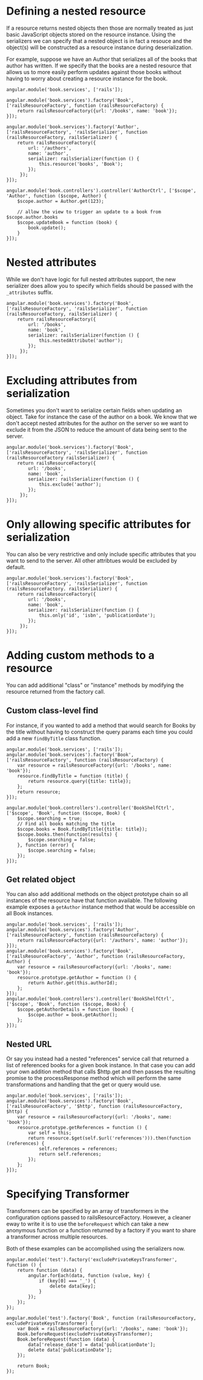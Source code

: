 # Defining a nested resource
If a resource returns nested objects then those are normally treated as just basic JavaScript objects stored on the resource instance.
Using the serializers we can specify that a nested object is in fact a resouce and the object(s) will be constructed as a resource
instance during deserialization.

For example, suppose we have an Author that serializes all of the books that author has written.  If we specify that the books
are a nested resource that allows us to more easily perform updates against those books without having to worry about creating
a resource instance for the book.

    angular.module('book.services', ['rails']);

    angular.module('book.services').factory('Book', ['railsResourceFactory', function (railsResourceFactory) {
        return railsResourceFactory({url: '/books', name: 'book'});
    }]);

    angular.module('book.services').factory('Author', ['railsResourceFactory', 'railsSerializer', function (railsResourceFactory, railsSerializer) {
        return railsResourceFactory({
            url: '/authors',
            name: 'author',
            serializer: railsSerializer(function () {
                this.resource('books', 'Book');
            });
         });
    }]);

    angular.module('book.controllers').controller('AuthorCtrl', ['$scope', 'Author', function ($scope, Author) {
        $scope.author = Author.get(123);

        // allow the view to trigger an update to a book from $scope.author.books
        $scope.updateBook = function (book) {
            book.update();
        }
    }]);

# Nested attributes
While we don't have logic for full nested attributes support, the new serializer does allow you to specify which fields
should be passed with the <code>_attributes</code> suffix.

    angular.module('book.services').factory('Book', ['railsResourceFactory', 'railsSerializer', function (railsResourceFactory, railsSerializer) {
        return railsResourceFactory({
            url: '/books',
            name: 'book',
            serializer: railsSerializer(function () {
                this.nestedAttribute('author');
            });
         });
    }]);

# Excluding attributes from serialization
Sometimes you don't want to serialize certain fields when updating an object.  Take for instance the case of the author on a book.
We know that we don't accept nested attributes for the author on the server so we want to exclude it from the JSON to reduce
the amount of data being sent to the server.

    angular.module('book.services').factory('Book', ['railsResourceFactory', 'railsSerializer', function (railsResourceFactory railsSerializer) {
        return railsResourceFactory({
            url: '/books',
            name: 'book',
            serializer: railsSerializer(function () {
                this.exclude('author');
            });
         });
    }]);


# Only allowing specific attributes for serialization
You can also be very restrictive and only include specific attributes that you want to send to the server.  All other attribtues
would be excluded by default.

    angular.module('book.services').factory('Book', ['railsResourceFactory', 'railsSerializer', function (railsResourceFactory. railsSerializer) {
        return railsResourceFactory({
            url: '/books',
            name: 'book',
            serializer: railsSerializer(function () {
                this.only('id', 'isbn', 'publicationDate');
            });
         });
    }]);


# Adding custom methods to a resource
You can add additional "class" or "instance" methods by modifying the resource returned from the factory call.

## Custom class-level find
For instance, if you wanted to add a method that would search for Books by the title without having to construct the query params
each time you could add a new <code>findByTitle</code> class function.

    angular.module('book.services', ['rails']);
    angular.module('book.services').factory('Book', ['railsResourceFactory', function (railsResourceFactory) {
        var resource = railsResourceFactory({url: '/books', name: 'book'});
        resource.findByTitle = function (title) {
            return resource.query({title: title});
        };
        return resource;
    }]);

    angular.module('book.controllers').controller('BookShelfCtrl', ['$scope', 'Book', function ($scope, Book) {
        $scope.searching = true;
        // Find all books matching the title
        $scope.books = Book.findByTitle({title: title});
        $scope.books.then(function(results) {
            $scope.searching = false;
        }, function (error) {
            $scope.searching = false;
        });
    }]);

## Get related object
You can also add additional methods on the object prototype chain so all instances of the resource have that function available.
The following example exposes a <code>getAuthor</code> instance method that would be accessible on all Book instances.

    angular.module('book.services', ['rails']);
    angular.module('book.services').factory('Author', ['railsResourceFactory', function (railsResourceFactory) {
        return railsResourceFactory({url: '/authors', name: 'author'});
    }]);
    angular.module('book.services').factory('Book', ['railsResourceFactory', 'Author', function (railsResourceFactory, Author) {
        var resource = railsResourceFactory({url: '/books', name: 'book'});
        resource.prototype.getAuthor = function () {
            return Author.get(this.authorId);
        };
    }]);
    angular.module('book.controllers').controller('BookShelfCtrl', ['$scope', 'Book', function ($scope, Book) {
        $scope.getAuthorDetails = function (book) {
            $scope.author = book.getAuthor();
        };
    }]);

## Nested URL
Or say you instead had a nested "references" service call that returned a list of referenced books for a given book instance.  In that case you can add your own addition method that calls $http.get and then
passes the resulting promise to the processResponse method which will perform the same transformations and handling that the get or query would use.

    angular.module('book.services', ['rails']);
    angular.module('book.services').factory('Book', ['railsResourceFactory', '$http', function (railsResourceFactory, $http) {
        var resource = railsResourceFactory({url: '/books', name: 'book'});
        resource.prototype.getReferences = function () {
            var self = this;
            return resource.$get(self.$url('references'))).then(function (references) {
                self.references = references;
                return self.references;
            });
        };
    }]);

# Specifying Transformer
Transformers can be specified by an array of transformers in the configuration options passed to railsResourceFactory.
However, a cleaner eway to write it is to use the <code>beforeRequest</code> which can take a new anonymous function or
a function returned by a factory if you want to share a transformer across multiple resources.

Both of these examples can be accomplished using the serializers now.

    angular.module('test').factory('excludePrivateKeysTransformer', function () {
        return function (data) {
            angular.forEach(data, function (value, key) {
                if (key[0] === '_') {
                    delete data[key];
                }
            });
        });
    });

    angular.module('test').factory('Book', function (railsResourceFactory, excludePrivateKeysTransformer) {
        var Book = railsResourceFactory({url: '/books', name: 'book'});
        Book.beforeRequest(excludePrivateKeysTransformer);
        Book.beforeRequest(function (data) {
            data['release_date'] = data['publicationDate'];
            delete data['publicationDate'];
        });

        return Book;
    });


